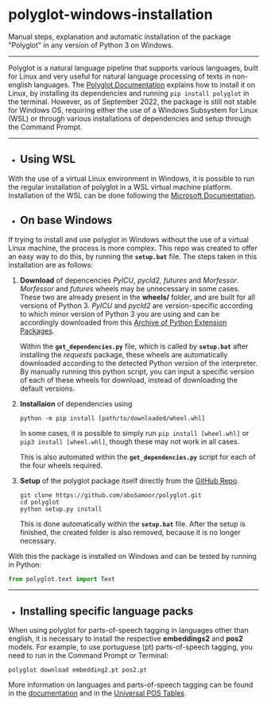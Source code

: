 # polyglot-windows-installation

Manual steps, explanation and automatic installation of the package "Polyglot" in any version of Python 3 on Windows.

---
Polyglot is a natural language pipeline that supports various languages, built for Linux and very useful for natural language processing of texts in non-english languages. The <a href="http://polyglot.readthedocs.org" title="http://polyglot.readthedocs.org">Polyglot Documentation</a> explains how to install it on Linux, by installing its dependencies and running `pip install polyglot` in the terminal. However, as of September 2022, the package is still not stable for Windows OS, requiring either the use of a Windows Subsystem for Linux (WSL) or through various installations of dependencies and setup through the Command Prompt.

---
* ## **Using WSL**

With the use of a virtual Linux environment in Windows, it is possible to run the regular installation of polyglot in a WSL virtual machine platform. Installation of the WSL can be done following the <a href="https://docs.microsoft.com/en-us/windows/wsl/install" title="https://docs.microsoft.com/en-us/windows/wsl/install">Microsoft Documentation</a>.

* ## **On base Windows**

If trying to install and use polyglot in Windows without the use of a virtual Linux machine, the process is more complex. This repo was created to offer an easy way to do this, by running the **`setup.bat`** file. The steps taken in this installation are as follows:

1. **Download** of depencencies *PyICU*, *pycld2*, *futures* and *Morfessor*. *Morfessor* and *futures* wheels may be unnecessary in some cases. These two are already present in the **wheels/** folder, and are built for all versions of Python 3. *PyICU* and *pycld2* are version-specific according to which minor version of Python 3 you are using and can be accordingly downloaded from this <a href="https://www.lfd.uci.edu/~gohlke/pythonlibs/" title="https://www.lfd.uci.edu/~gohlke/pythonlibs/">Archive of Python Extension Packages</a>.
   
    Within the **`get_dependencies.py`** file, which is called by **`setup.bat`** after installing the *requests* package, these wheels are automatically downloaded according to the detected Python version of the interpreter. By manually running this python script, you can input a specific version of each of these wheels for download, instead of downloading the default versions.

2. **Installaion** of dependencies using

   ```
   python -m pip install [path/to/downloaded/wheel.whl]
   ```
   In some cases, it is possible to simply run `pip install [wheel.whl]` or `pip3 install [wheel.whl]`, though these may not work in all cases.
   
   This is also automated within the **`get_dependencies.py`** script for each of the four wheels required.

3. **Setup** of the polyglot package itself directly from the <a href="https://github.com/aboSamoor/polyglot.git" title="https://github.com/aboSamoor/polyglot.git">GitHub Repo</a>.
   
   ```
   git clone https://github.com/aboSamoor/polyglot.git
   cd polyglot
   python setup.py install
   ```
   This is done automatically within the **`setup.bat`** file. After the setup is finished, the created folder is also removed, because it is no longer necessary.

With this the package is installed on Windows and can be tested by running in Python:

```python
from polyglot.text import Text
```

---
* ## **Installing specific language packs**

When using polyglot for parts-of-speech tagging in languages other than english, it is necessary to install the respective **embeddings2** and **pos2** models. For example, to use portuguese (pt) parts-of-speech tagging, you need to run in the Command Prompt or Terminal:

```
polyglot download embedding2.pt pos2.pt
```
More information on languages and parts-of-speech tagging can be found in the <a href="https://polyglot.readthedocs.io/en/latest/POS.html" title="https://polyglot.readthedocs.io/en/latest/POS.html">documentation</a> and in the <a href="https://universaldependencies.org/docs/tagset-conversion/index.html" title="https://universaldependencies.org/docs/tagset-conversion/index.html">Universal POS Tables</a>.
